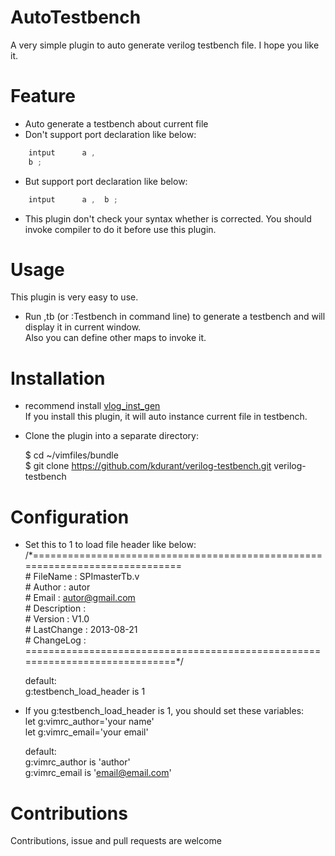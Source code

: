 # AutoTestbench  
A very simple plugin to auto generate verilog testbench file. I hope you like it.

# Feature  
* Auto generate a testbench about current file  
* Don't support port declaration like below:  
```verilog
    intput      a ,  
    b ;  
```
* But support port declaration like below:  
```verilog
    intput      a ,  b ;  
```
* This plugin don't check your syntax whether is corrected. You should 
invoke compiler to do it before use this plugin.

# Usage
This plugin is very easy to use.  
* Run ,tb (or :Testbench in command line) to generate a testbench and will display it in current window.  
Also you can define other maps to invoke it.  

# Installation  
* recommend install [vlog_inst_gen](https://github.com/vim-scripts/vlog_inst_gen)  
    If you install this plugin, it will auto instance current file in testbench.
  
* Clone the plugin into a separate directory:  

    $ cd ~/vimfiles/bundle    
    $ git clone https://github.com/kdurant/verilog-testbench.git  verilog-testbench    

# Configuration  
* Set this to 1 to load file header like below:  
    /\*=============================================================================  
    \# FileName    : SPImasterTb.v  
    \# Author      : autor  
    \# Email       : autor@gmail.com  
    \# Description :    
    \# Version     : V1.0  
    \# LastChange  : 2013-08-21  
    \# ChangeLog   :  
    \=============================================================================*/  
  
    default:  
    g:testbench_load_header is 1  
* If you g:testbench_load_header is 1, you should set these variables:  
    let g:vimrc_author='your name'    
    let g:vimrc_email='your email'    

    default:  
    g:vimrc_author is 'author'  
    g:vimrc_email is 'email@email.com'  

# Contributions
Contributions, issue and pull requests are welcome  
